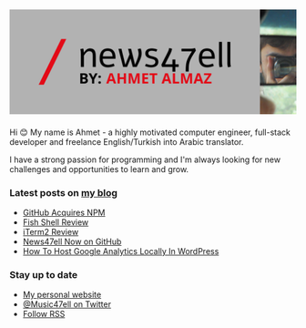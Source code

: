 ## [![Music47ell header](https://github.com/Music47ell/Music47ell/blob/main/assets/github-header.png)](https://www.news47ell.com)

Hi 😊 My name is Ahmet - a highly motivated computer engineer, full-stack developer and freelance English/Turkish into Arabic translator.

I have a strong passion for programming and I'm always looking for new challenges and opportunities to learn and grow.

### Latest posts on [my blog](https://www.news47ell.com)

<!-- BLOG-POST-LIST:START -->
- [GitHub Acquires NPM](https://www.news47ell.com/blog/github-acquires-npm)
- [Fish Shell Review](https://www.news47ell.com/blog/fish-shell-review)
- [iTerm2 Review](https://www.news47ell.com/blog/iterm2-terminal-app-macos)
- [News47ell Now on GitHub](https://www.news47ell.com/blog/news47ell-now-on-github)
- [How To Host Google Analytics Locally In WordPress](https://www.news47ell.com/blog/host-google-analytics-locally-wordpress)
<!-- BLOG-POST-LIST:END -->

### Stay up to date

- [My personal website](https://news47ell.com/)
- [@Music47ell on Twitter](https://twitter.com/Music47ell)
- [Follow RSS](https://www.news47ell.com/feed)
